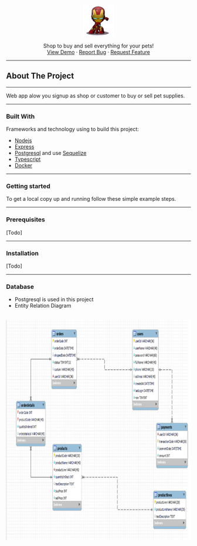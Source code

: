 <div align="center">
<a align="center" href="https://github.com/Kientrung1202/mypetbe.git">
   <img src="about/logo.jpg" width=86 height=86 />
</a>
<p align="center">
    Shop to buy and sell everything for your pets! 
    <br />
    <a href="">View Demo</a>
    ·
    <a href="https://github.com/Kientrung1202/mypetbe/issues">Report Bug</a>
    ·
    <a href="https://github.com/Kientrung1202/mypetbe/issues">Request Feature</a>
  </p>
</div>

***
## About The Project
***
 Web app alow you signup as shop or customer to buy or sell pet supplies.
 ***
### Built With

Frameworks and technology using to build this project:
* [Nodejs](https://nodejs.dev/)
* [Express](https://expressjs.com/)
* [Postgresql](https://www.mysql.com/) and use [Sequelize](https://sequelize.org/)
* [Typescript](https://www.typescriptlang.org/)
* [Docker](https://www.docker.com/)
***
### Getting started
To get a local copy up and running follow these simple example steps.
***
### Prerequisites
[Todo]
***
### Installation
[Todo]
***
### Database
- Postgresql is used in this project
- Entity Relation Diagram
<br />
<div style="margin: 0 auto;">
<img style="margin: 0 auto;width: 800px;height: 600px;" src="about/erd.png" />
</div>



